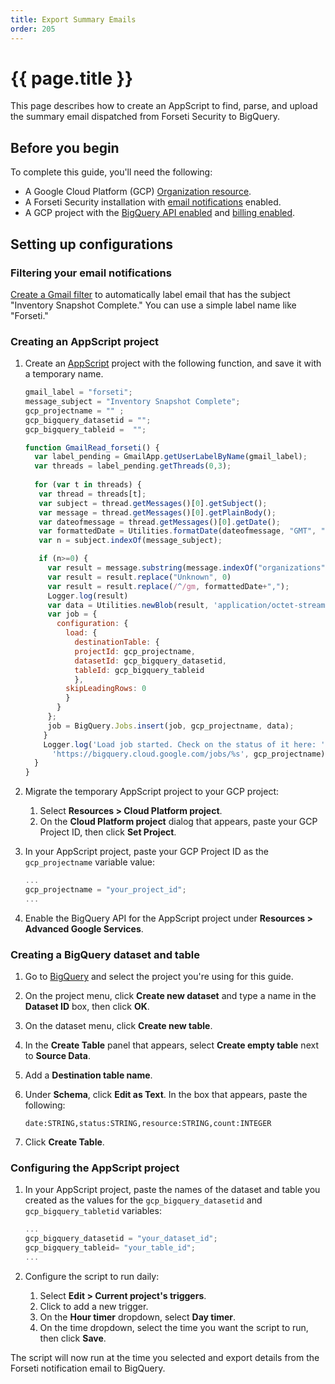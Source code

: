 ```yaml
---
title: Export Summary Emails 
order: 205
---
```

# {{ page.title }}
This page describes how to create an AppScript to find, parse, and upload the
summary email dispatched from Forseti Security to BigQuery.

## Before you begin
To complete this guide, you'll need the following:

- A Google Cloud Platform (GCP)
  [Organization resource](https://cloud.google.com/resource-manager/docs/creating-managing-organization).
- A Forseti Security installation with
  [email notifications](http://forsetisecurity.org/docs/howto/configure/email-notification) enabled.
- A GCP project with the
  [BigQuery API enabled](https://pantheon.corp.google.com/flows/enableapi?apiid=bigquery) and
  [billing enabled](https://cloud.google.com/billing/docs/how-to/modify-project#enable_billing_for_a_project).

## Setting up configurations
### Filtering your email notifications
[Create a Gmail filter](https://support.google.com/mail/answer/6579) to
automatically label email that has the subject "Inventory Snapshot Complete."
You can use a simple label name like "Forseti."

### Creating an AppScript project
1. Create an [AppScript](https://script.google.com/intro) project with the
   following function, and save it with a temporary name.

    ```js
    gmail_label = "forseti";
    message_subject = "Inventory Snapshot Complete";
    gcp_projectname = "" ;
    gcp_bigquery_datasetid = "";
    gcp_bigquery_tableid =  "";
    
    function GmailRead_forseti() {
      var label_pending = GmailApp.getUserLabelByName(gmail_label);
      var threads = label_pending.getThreads(0,3);
      
      for (var t in threads) {
       var thread = threads[t];
       var subject = thread.getMessages()[0].getSubject();
       var message = thread.getMessages()[0].getPlainBody();
       var dateofmessage = thread.getMessages()[0].getDate(); 
       var formattedDate = Utilities.formatDate(dateofmessage, "GMT", "yyyy-MM-dd'T'HH:mm:ss'Z'");
       var n = subject.indexOf(message_subject);
    
       if (n>=0) {
         var result = message.substring(message.indexOf("organizations")).replace(/ /g, ",").split(",\n").join("\n").slice(0, -1);
         var result = result.replace("Unknown", 0)
         var result = result.replace(/^/gm, formattedDate+",");
         Logger.log(result)
         var data = Utilities.newBlob(result, 'application/octet-stream')
         var job = {
           configuration: {
             load: {
               destinationTable: {
               projectId: gcp_projectname,
               datasetId: gcp_bigquery_datasetid,
               tableId: gcp_bigquery_tableid
               },
             skipLeadingRows: 0
             }
           }
         };
         job = BigQuery.Jobs.insert(job, gcp_projectname, data);
        }
        Logger.log('Load job started. Check on the status of it here: ' +
          'https://bigquery.cloud.google.com/jobs/%s', gcp_projectname);
      }
    }
    ```
1. Migrate the temporary AppScript project to your GCP project:
    1. Select **Resources > Cloud Platform project**.
    1. On the **Cloud Platform project** dialog that appears, paste your
       GCP Project ID, then click **Set Project**.
1.  In your AppScript project, paste your GCP Project ID as the `gcp_projectname`
    variable value:

    ```js
    ...
    gcp_projectname = "your_project_id";
    ...
    ```
1. Enable the BigQuery API for the AppScript project under
   **Resources > Advanced Google Services**.    

### Creating a BigQuery dataset and table
1. Go to [BigQuery](https://bigquery.cloud.google.com/welcome/) and select
   the project you're using for this guide.
1. On the project menu, click **Create new dataset** and type a name in the
   **Dataset ID** box, then click **OK**.
1. On the dataset menu, click **Create new table**.
1. In the **Create Table** panel that appears, select **Create empty table**
   next to **Source Data**.
1. Add a **Destination table name**.
1. Under **Schema**, click **Edit as Text**. In the box that appears, paste
   the following:

    ```
    date:STRING,status:STRING,resource:STRING,count:INTEGER
    ```
1. Click **Create Table**.

### Configuring the AppScript project
1. In your AppScript project, paste the names of the dataset and table you
   created as the values for the `gcp_bigquery_datasetid` and `gcp_bigquery_tabletid`
   variables:

    ```js
    ...
    gcp_bigquery_datasetid = "your_dataset_id";
    gcp_bigquery_tableid= "your_table_id";
    ...
    ```
1. Configure the script to run daily:
    1. Select **Edit > Current project's triggers**.
    1. Click to add a new trigger.
    1. On the **Hour timer** dropdown, select **Day timer**.
    1. On the time dropdown, select the time you want the script to run, then
       click **Save**.

The script will now run at the time you selected and export details from the Forseti
notification email to BigQuery.
